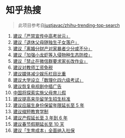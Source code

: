 # 知乎热搜

> 此项目参考自[justjavac/zhihu-trending-top-search](https://github.com/justjavac/zhihu-trending-top-search/blob/main/utils.ts)

<!-- BEGIN -->
  <!-- 最后更新时间:Tue Mar 09 2021 07:09:06 GMT+0000 (Coordinated Universal Time) -->
  1. [建议「严禁宣传中高考状元」](https://www.zhihu.com/search?q=禁止宣传高考状元)
1. [建议「退休父母随独生子女落户」](https://www.zhihu.com/search?q=父母退休落户)
1. [建议「离婚分财产对家暴者少分或不分」](https://www.zhihu.com/search?q=离婚分财产)
1. [建议「加强小龙虾等入侵物种生态防控」](https://www.zhihu.com/search?q=物种入侵)
1. [建议「禁止在微信群要求家长改作业」](https://www.zhihu.com/search?q=老师要求家长改作业)
1. [建议对教师工资免税](https://www.zhihu.com/search?q=教师工资免税)
1. [建议媒体减少娱乐栏目比重](https://www.zhihu.com/search?q=娱乐栏目比重)
1. [建议大学设立「数理化四六级考试」](https://www.zhihu.com/search?q=数理化四六级考试)
1. [建议恢复电视剧中插广告](https://www.zhihu.com/search?q=电视剧广告)
1. [中国将探索实施父母育儿假](https://www.zhihu.com/search?q=父母育儿假)
1. [建议提高来华留学生招生标准](https://www.zhihu.com/search?q=留学生)
1. [建议应届生身份保留年限延长至 5 年](https://www.zhihu.com/search?q=应届生)
1. [建议缩短教育学制](https://www.zhihu.com/search?q=教育学制)
1. [建议产假延长至 3 年到 6 年](https://www.zhihu.com/search?q=产假)
1. [建议春节假期延长至 10 天](https://www.zhihu.com/search?q=春节假期)
1. [建议「生育成本」全面纳入社保](https://www.zhihu.com/search?q=生育成本)
  <!-- END -->